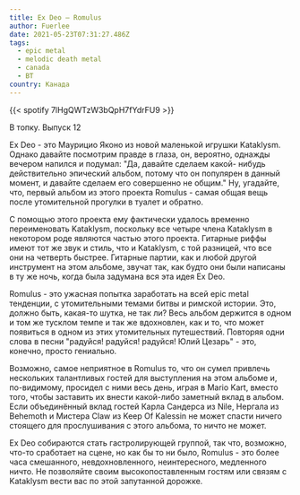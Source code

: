 ```yaml
---
title: Ex Deo — Romulus
author: Fuerlee
date: 2021-05-23T07:31:27.486Z
tags:
  - epic metal
  - melodic death metal
  - canada
  - ВТ
country: Канада
---
```

{{< spotify 7lHgQWTzW3bQpH7fYdrFU9 >}}

В топку. Выпуск 12



Ex Deo - это Маурицио Яконо из новой маленькой игрушки Kataklysm. Однако давайте посмотрим правде в глаза, он, вероятно, однажды вечером напился и подумал: "Да, давайте сделаем какой- нибудь действительно эпический альбом, потому что он популярен в данный момент, и давайте сделаем его совершенно не общим." Ну, угадайте, что, первый альбом из этого проекта Romulus - самая общая вещь после утомительной прогулки в туалет и обратно.



С помощью этого проекта ему фактически удалось временно переименовать Kataklysm, поскольку все четыре члена Kataklysm в некотором роде являются частью этого проекта. Гитарные риффы имеют тот же звук и стиль, что и Kataklysm, с той разницей, что все они на четверть быстрее. Гитарные партии, как и любой другой инструмент на этом альбоме, звучат так, как будто они были написаны в ту же ночь, когда была задумана вся эта идея Ex Deo.



Romulus - это ужасная попытка заработать на всей epic metal тенденции, с утомительными темами битвы и римской истории. Это, должно быть, какая-то шутка, не так ли? Весь альбом держится в одном и том же тусклом темпе и так же вдохновлен, как и то, что может появиться в одном из этих утомительных путешествий. Повторяя одни слова в песни "радуйся! радуйся! радуйся! Юлий Цезарь" - это, конечно, просто гениально.



Возможно, самое неприятное в Romulus то, что он сумел привлечь нескольких талантливых гостей для выступления на этом альбоме и, по-видимому, просидел с ними весь день, играя в Mario Kart, вместо того, чтобы заставить их внести какой-либо заметный вклад в альбом. Если объединённый вклад гостей Карла Сандерса из Nile, Нергала из Behemoth и Мистера Claw из Keep Of Kalessin не может спасти ничего стоящего для прослушивания с этого альбома, то ничто не может.



Ex Deo собираются стать гастролирующей группой, так что, возможно, что-то сработает на сцене, но как бы то ни было, Romulus - это более часа смешанного, невдохновленного, неинтересного, медленного ничто. Не позволяйте своим высокопоставленным гостям или связям с Kataklysm вести вас по этой запутанной дорожке.